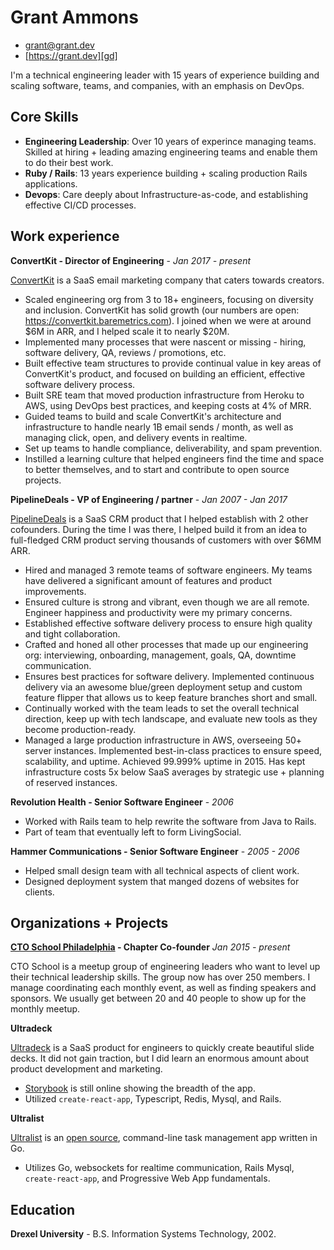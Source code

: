 # Grant Ammons

* grant@grant.dev
* [https://grant.dev][gd]

I'm a technical engineering leader with 15 years of experience building and scaling software, teams, and companies, with an emphasis on DevOps. 

## Core Skills

* **Engineering Leadership**: Over 10 years of experince managing teams.  Skilled at hiring + leading amazing engineering teams and enable them to do their best work.
* **Ruby / Rails**: 13 years experience building + scaling production Rails applications.
* **Devops**:  Care deeply about Infrastructure-as-code, and establishing effective CI/CD processes.

## Work experience

**ConvertKit - Director of Engineering** - *Jan 2017 - present*

[ConvertKit][ck] is a SaaS email marketing company that caters towards creators.

* Scaled engineering org from 3 to 18+ engineers, focusing on diversity and inclusion. ConvertKit has solid growth (our numbers are open: https://convertkit.baremetrics.com). I joined when we were at around $6M in ARR, and I helped scale it to nearly $20M.
* Implemented many processes that were nascent or missing - hiring, software delivery, QA, reviews / promotions, etc.
* Built effective team structures to provide continual value in key areas of ConvertKit's product, and focused on building an efficient, effective software delivery process.
* Built SRE team that moved production infrastructure from Heroku to AWS, using DevOps best practices, and keeping costs at 4% of MRR.
* Guided teams to build and scale ConvertKit's architecture and infrastructure to handle nearly 1B email sends / month, as well as managing click, open, and delivery events in realtime.
* Set up teams to handle compliance, deliverability, and spam prevention.
* Instilled a learning culture that helped engineers find the time and space to better themselves, and to start and contribute to open source projects.


**PipelineDeals - VP of Engineering / partner** - *Jan 2007 - Jan 2017*

[PipelineDeals][pd] is a SaaS CRM product that I helped establish with 2 other cofounders.  During the time I was there, I helped build it from an idea to full-fledged CRM product serving thousands of customers with over $6MM ARR.

* Hired and managed 3 remote teams of software engineers.  My teams have delivered a significant amount of features and product improvements.
* Ensured culture is strong and vibrant, even though we are all remote.  Engineer happiness and productivity were my primary concerns.
* Established effective software delivery process to ensure high quality and tight collaboration. 
* Crafted and honed all other processes that made up our engineering org: interviewing, onboarding, management, goals, QA, downtime communication.
* Ensures best practices for software delivery.  Implemented continuous delivery via an awesome blue/green deployment setup and custom feature flipper that allows us to keep feature branches short and small.
* Continually worked with the team leads to set the overall technical direction, keep up with tech landscape, and evaluate new tools as they become production-ready.
* Managed a large production infrastructure in AWS, overseeing 50+ server instances.  Implemented best-in-class practices to ensure speed, scalability, and uptime.   Achieved 99.999% uptime in 2015.  Has kept infrastructure costs 5x below SaaS averages by strategic use + planning of reserved instances.

**Revolution Health - Senior Software Engineer** - *2006*

* Worked with Rails team to help rewrite the software from Java to Rails.
* Part of team that eventually left to form LivingSocial.

**Hammer Communications - Senior Software Engineer** - *2005 - 2006*

* Helped small design team with all technical aspects of client work.
* Designed deployment system that manged dozens of websites for clients.

## Organizations + Projects

**[CTO School Philadelphia][cto] - Chapter Co-founder** *Jan 2015 - present*

CTO School is a meetup group of engineering leaders who want to level up their technical leadership skills.  The group now has over 250 members.  I manage coordinating each monthly event, as well as finding speakers and sponsors.   We usually get between 20 and 40 people to show up for the monthly meetup.

**Ultradeck**

[Ultradeck][ud] is a SaaS product for engineers to quickly create beautiful slide decks. It did not gain traction, but I did learn an enormous amount about product development and marketing.

* [Storybook][uds] is still online showing the breadth of the app.
* Utilized `create-react-app`, Typescript, Redis, Mysql, and Rails.

**Ultralist**

[Ultralist][ul] is an [open source][ulo], command-line task management app written in Go.

* Utilizes Go, websockets for realtime communication, Rails Mysql, `create-react-app`, and Progressive Web App fundamentals.

## Education

**Drexel University** - B.S. Information Systems Technology, 2002.

[ck]: https://convertkit.com
[pd]: https://pipelinedeals.com
[cto]: https://www.meetup.com/cto-connection-philadelphia/
[ud]: https://ultradeck.co/
[uds]: https://stories.ultradeck.co/
[ul]: https://ultralist.io
[ulo]: https://github.com/ultralist
[gd]: https://grant.dev
